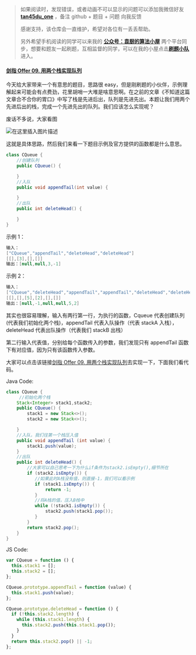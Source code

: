 > 如果阅读时，发现错误，或者动画不可以显示的问题可以添加我微信好友 **[tan45du_one](https://raw.githubusercontent.com/tan45du/tan45du.github.io/master/个人微信.15egrcgqd94w.jpg)** ，备注 github + 题目 + 问题 向我反馈
>
> 感谢支持，该仓库会一直维护，希望对各位有一丢丢帮助。
>
> 另外希望手机阅读的同学可以来我的 <u>[**公众号：袁厨的算法小屋**](https://raw.githubusercontent.com/tan45du/test/master/微信图片_20210320152235.2pthdebvh1c0.png)</u> 两个平台同步，想要和题友一起刷题，互相监督的同学，可以在我的小屋点击<u>[**刷题小队**](https://raw.githubusercontent.com/tan45du/test/master/微信图片_20210320152235.2pthdebvh1c0.png)</u>进入。

#### [剑指 Offer 09. 用两个栈实现队列](https://leetcode-cn.com/problems/yong-liang-ge-zhan-shi-xian-dui-lie-lcof/)

今天给大家带来一个有意思的题目，思路很 easy，但是刚刷题的小伙伴，示例理解起来可能会有点费劲，花里胡哨一大堆是啥意思啊。在之前的文章《不知道这篇文章合不合你的胃口》中写了栈是先进后出，队列是先进先出。本题让我们用两个先进后出的栈，完成一个先进先出的队列。我们应该怎么实现呢？

废话不多说，大家看图

![在这里插入图片描述](https://img-blog.csdnimg.cn/20210320141325908.gif)

这就是具体思路，然后我们来看一下题目示例及官方提供的函数都是什么意思。

```java
class CQueue {
    //创建队列
    public CQueue() {

    }
    //入队
    public void appendTail(int value) {

    }
    //出队
    public int deleteHead() {

    }
}
```

示例 1：

```java
输入：
["CQueue","appendTail","deleteHead","deleteHead"]
[[],[3],[],[]]
输出：[null,null,3,-1]
```

示例 2：

```java
输入：
["CQueue","deleteHead","appendTail","appendTail","deleteHead","deleteHead"]
[[],[],[5],[2],[],[]]
输出：[null,-1,null,null,5,2]
```

其实也很容易理解，输入有两行第一行，为执行的函数，Cqueue 代表创建队列(代表我们初始化两个栈)，appendTail 代表入队操作（代表 stackA 入栈），deleteHead 代表出队操作（代表我们 stackB 出栈）

第二行输入代表值，分别给每个函数传入的参数，我们发现只有 appendTail 函数下有对应值，因为只有该函数传入参数。

大家可以点击该链接[剑指 Offer 09. 用两个栈实现队列](https://leetcode-cn.com/problems/yong-liang-ge-zhan-shi-xian-dui-lie-lcof/)去实现一下，下面我们看代码。

Java Code:

```java
class CQueue {
     //初始化两个栈
    Stack<Integer> stack1,stack2;
    public CQueue() {
        stack1 = new Stack<>();
        stack2 = new Stack<>();

    }
    //入队，我们往第一个栈压入值
    public void appendTail (int value) {
        stack1.push(value);
    }
    //出队
    public int deleteHead() {
        //大家可以自己思考一下为什么if条件为stack2.isEmpty(),细节所在
        if (stack2.isEmpty()) {
           //如果此时A栈没有值，则直接-1，我们可以看示例
           if (stack1.isEmpty()) {
               return -1;
           }
           //将A栈的值，压入B栈中
           while (!stack1.isEmpty()) {
               stack2.push(stack1.pop());
           }
        }
        return stack2.pop();
    }
}
```

JS Code:

```javascript
var CQueue = function () {
  this.stack1 = [];
  this.stack2 = [];
};

CQueue.prototype.appendTail = function (value) {
  this.stack1.push(value);
};

CQueue.prototype.deleteHead = function () {
  if (!this.stack2.length) {
    while (this.stack1.length) {
      this.stack2.push(this.stack1.pop());
    }
  }
  return this.stack2.pop() || -1;
};
```
